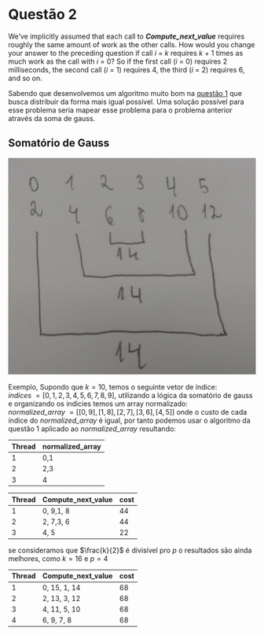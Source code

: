 # Questão 2

We’ve implicitly assumed that each call to **_Compute_next_value_** requires roughly the same amount of work as the other calls. How would you change your answer to the preceding question if call _i_ = _k_ requires _k_ + 1 times as much work as the call with _i_ = 0? So if the first call (_i_ = 0) requires 2 milliseconds, the second call (_i_ = 1) requires 4, the third (_i_ = 2) requires 6, and so on.

Sabendo que desenvolvemos um algoritmo muito bom na [questão 1](../question_1/Readme.md) que busca distribuir da forma mais igual possível. Uma solução possível para esse problema seria mapear 
esse problema para o problema anterior através da soma de gauss.

## Somatório de Gauss
![Somatório de Gauss](gauss_summation.png)


Exemplo,  Supondo que $k = 10$, temos o seguinte vetor de índice:  
*indices* $= [0, 1, 2, 3, 4, 5, 6, 7, 8, 9]$,
utilizando a lógica da somatório de gauss e organizando os indicies temos um array normalizado:  
*normalized_array* $=   [ [0, 9], [1, 8], [2, 7], [3, 6], [4, 5] ]$ 
onde o custo  de cada índice do *normalized_array* é igual, por tanto podemos usar o algoritmo da questão 1 aplicado ao *normalized_array*
resultando:

| Thread | normalized_array |
| ------ | ---------------- |
| 1      | 0,1              |
| 2      | 2,3              |
| 3      | 4                |


| Thread | Compute_next_value | cost |
| ------ | ------------------ | ---- |
| 1      | 0, 9,1, 8          | 44   |
| 2      | 2, 7,3, 6          | 44   |
| 3      | 4, 5               | 22   |


se consideramos que $\frac{k}{2}$ é divisível pro $p$ o resultados são ainda melhores, como $k = 16$ e $p =4$


| Thread | Compute_next_value | cost |
| ------ | ------------------ | ---- |
| 1      | 0, 15, 1, 14       | 68   |
| 2      | 2, 13, 3, 12       | 68   |
| 3      | 4, 11, 5, 10       | 68   |
| 4      | 6, 9, 7, 8         | 68   |
